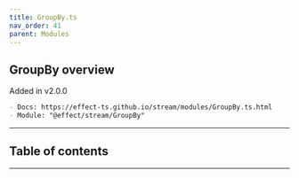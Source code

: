 ```yaml
---
title: GroupBy.ts
nav_order: 41
parent: Modules
---
```


## GroupBy overview

Added in v2.0.0

```md
- Docs: https://effect-ts.github.io/stream/modules/GroupBy.ts.html
- Module: "@effect/stream/GroupBy"
```

---

<h2 class="text-delta">Table of contents</h2>

---
